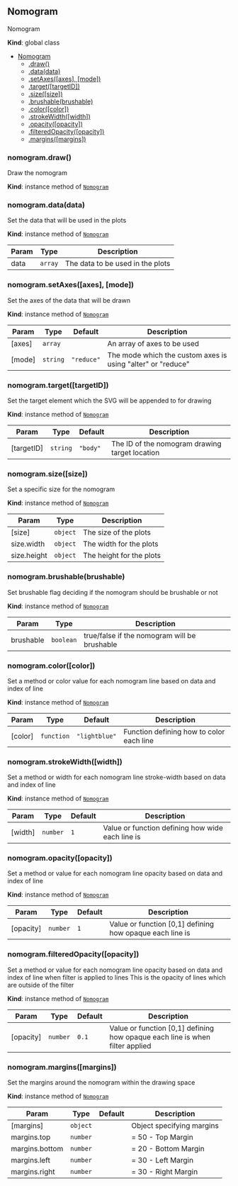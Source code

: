 <a name="Nomogram"></a>

## Nomogram
Nomogram

**Kind**: global class  

* [Nomogram](#Nomogram)
    * [.draw()](#Nomogram+draw)
    * [.data(data)](#Nomogram+data)
    * [.setAxes([axes], [mode])](#Nomogram+setAxes)
    * [.target([targetID])](#Nomogram+target)
    * [.size([size])](#Nomogram+size)
    * [.brushable(brushable)](#Nomogram+brushable)
    * [.color([color])](#Nomogram+color)
    * [.strokeWidth([width])](#Nomogram+strokeWidth)
    * [.opacity([opacity])](#Nomogram+opacity)
    * [.filteredOpacity([opacity])](#Nomogram+filteredOpacity)
    * [.margins([margins])](#Nomogram+margins)

<a name="Nomogram+draw"></a>

### nomogram.draw()
Draw the nomogram

**Kind**: instance method of <code>[Nomogram](#Nomogram)</code>  
<a name="Nomogram+data"></a>

### nomogram.data(data)
Set the data that will be used in the plots

**Kind**: instance method of <code>[Nomogram](#Nomogram)</code>  

| Param | Type | Description |
| --- | --- | --- |
| data | <code>array</code> | The data to be used in the plots |

<a name="Nomogram+setAxes"></a>

### nomogram.setAxes([axes], [mode])
Set the axes of the data that will be drawn

**Kind**: instance method of <code>[Nomogram](#Nomogram)</code>  

| Param | Type | Default | Description |
| --- | --- | --- | --- |
| [axes] | <code>array</code> | <code></code> | An array of axes to be used |
| [mode] | <code>string</code> | <code>&quot;reduce&quot;</code> | The mode which the custom axes is using "alter" or "reduce" |

<a name="Nomogram+target"></a>

### nomogram.target([targetID])
Set the target element which the SVG will be appended to for drawing

**Kind**: instance method of <code>[Nomogram](#Nomogram)</code>  

| Param | Type | Default | Description |
| --- | --- | --- | --- |
| [targetID] | <code>string</code> | <code>&quot;body&quot;</code> | The ID of the nomogram drawing target location |

<a name="Nomogram+size"></a>

### nomogram.size([size])
Set a specific size for the nomogram

**Kind**: instance method of <code>[Nomogram](#Nomogram)</code>  

| Param | Type | Description |
| --- | --- | --- |
| [size] | <code>object</code> | The size of the plots |
| size.width | <code>object</code> | The width for the plots |
| size.height | <code>object</code> | The height for the plots |

<a name="Nomogram+brushable"></a>

### nomogram.brushable(brushable)
Set brushable flag deciding if the nomogram should be brushable or not

**Kind**: instance method of <code>[Nomogram](#Nomogram)</code>  

| Param | Type | Description |
| --- | --- | --- |
| brushable | <code>boolean</code> | true/false if the nomogram will be brushable |

<a name="Nomogram+color"></a>

### nomogram.color([color])
Set a method or color value for each nomogram line based on data and
index of line

**Kind**: instance method of <code>[Nomogram](#Nomogram)</code>  

| Param | Type | Default | Description |
| --- | --- | --- | --- |
| [color] | <code>function</code> | <code>&quot;lightblue&quot;</code> | Function defining how to color each line |

<a name="Nomogram+strokeWidth"></a>

### nomogram.strokeWidth([width])
Set a method or width for each nomogram line stroke-width based on data and
index of line

**Kind**: instance method of <code>[Nomogram](#Nomogram)</code>  

| Param | Type | Default | Description |
| --- | --- | --- | --- |
| [width] | <code>number</code> | <code>1</code> | Value or function defining how wide each line is |

<a name="Nomogram+opacity"></a>

### nomogram.opacity([opacity])
Set a method or value for each nomogram line opacity based on data and
index of line

**Kind**: instance method of <code>[Nomogram](#Nomogram)</code>  

| Param | Type | Default | Description |
| --- | --- | --- | --- |
| [opacity] | <code>number</code> | <code>1</code> | Value or function [0,1] defining how opaque each line is |

<a name="Nomogram+filteredOpacity"></a>

### nomogram.filteredOpacity([opacity])
Set a method or value for each nomogram line opacity based on data and
index of line when filter is applied to lines
This is the opacity of lines which are outside of the filter

**Kind**: instance method of <code>[Nomogram](#Nomogram)</code>  

| Param | Type | Default | Description |
| --- | --- | --- | --- |
| [opacity] | <code>number</code> | <code>0.1</code> | Value or function [0,1] defining how opaque each line is when filter applied |

<a name="Nomogram+margins"></a>

### nomogram.margins([margins])
Set the margins around the nomogram within the drawing space

**Kind**: instance method of <code>[Nomogram](#Nomogram)</code>  

| Param | Type | Default | Description |
| --- | --- | --- | --- |
| [margins] | <code>object</code> | <code></code> | Object specifying margins |
| margins.top | <code>number</code> |  | = 50 - Top Margin |
| margins.bottom | <code>number</code> |  | = 20 - Bottom Margin |
| margins.left | <code>number</code> |  | = 30 - Left Margin |
| margins.right | <code>number</code> |  | = 30 - Right Margin |


